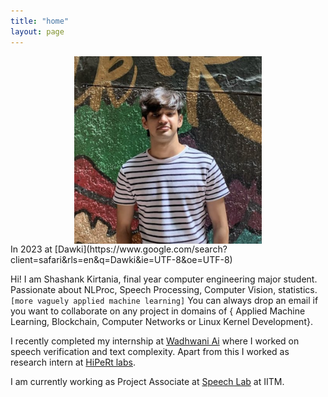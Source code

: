 ```yaml
---
title: "home"
layout: page
---
```

<img src="blogs/images/me.png" alt="2023" width="300" height="300" style="display: block; margin: 0 auto">
<figcaption>In 2023 at [Dawki](https://www.google.com/search?client=safari&rls=en&q=Dawki&ie=UTF-8&oe=UTF-8)</figcaption>
        

Hi! I am Shashank Kirtania, final year computer engineering major student. Passionate about NLProc, Speech Processing, Computer Vision, statistics. `[more vaguely applied machine learning]`
You can always drop an email if you want to collaborate on any project in domains of { Applied Machine Learning, Blockchain, Computer Networks or Linux Kernel Development}.

I recently completed my internship at [Wadhwani Ai](https://www.wadhwaniai.org) where I worked on speech verification and text complexity. Apart from this I worked as research intern at [HiPeRt labs](https://hipert.unimore.it).

I am currently working as Project Associate at [Speech Lab](https://asr.iitm.ac.in) at IITM.
